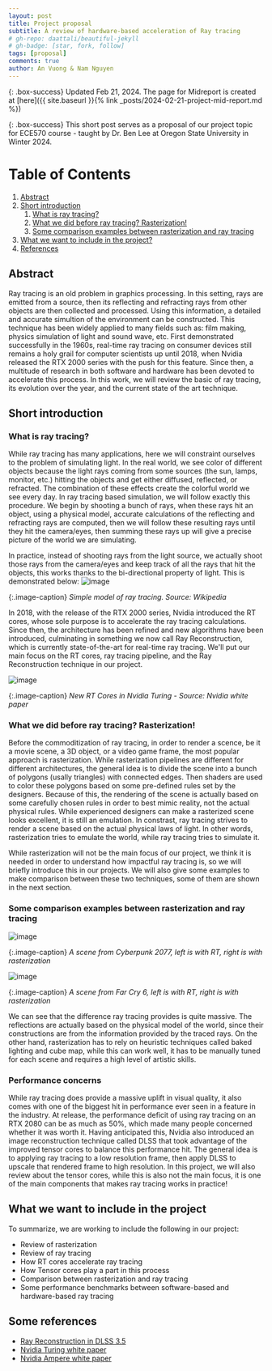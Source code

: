```yaml
---
layout: post
title: Project proposal
subtitle: A review of hardware-based acceleration of Ray tracing
# gh-repo: daattali/beautiful-jekyll
# gh-badge: [star, fork, follow]
tags: [proposal]
comments: true
author: An Vuong & Nam Nguyen
---
```

{: .box-success}
Updated Feb 21, 2024. The page for Midreport is created at [here]({{ site.baseurl }}{% link _posts/2024-02-21-project-mid-report.md %})

{: .box-success}
This short post serves as a proposal of our project topic for ECE570 course - taught by Dr. Ben Lee at Oregon State University in Winter 2024.

# Table of Contents
1. [Abstract](#abstract)
2. [Short introduction](#shortintroduction)
    1. [What is ray tracing?](#introraytracing)
    2. [What we did before ray tracing? Rasterization!](#rasterization)
    3. [Some comparison examples between rasterization and ray tracing](#comparsion)
3. [What we want to include in the project?](#conclusion)
4. [References](#references)

## Abstract <a name="abstract"></a>

Ray tracing is an old problem in graphics processing. In this setting, rays are emitted from a source, then its reflecting and refracting rays from other objects are then collected and processed. Using this information, a detailed and accurate simultion of the environment can be constructed. This technique has been widely applied to many fields such as: film making, physics simulation of light and sound wave, etc. First demonstrated successfully in the 1960s, real-time ray tracing on consumer devices still remains a holy grail for computer scientists up until 2018, when Nvidia released the RTX 2000 series with the push for this feature. Since then, a multitude of research in both software and hardware has been devoted to accelerate this process. In this work, we will review the basic of ray tracing, its evolution over the year, and the current state of the art technique.

## Short introduction <a name="shortintroduction"></a>
### What is ray tracing? <a name="introraytracing"></a>

While ray tracing has many applications, here we will constraint ourselves to the problem of simulating light. In the real world, we see color of different objects because the light rays coming from some sources (the sun, lamps, monitor, etc.) hitting the objects and get either diffused, reflected, or refracted. The combination of these effects create the colorful world we see every day. In ray tracing based simulation, we will follow exactly this procedure. We begin by shooting a bunch of rays, when these rays hit an object, using a physical model, accurate calculations of the reflecting and refracting rays are computed, then we will follow these resulting rays until they hit the camera/eyes, then summing these rays up will give a precise picture of the world we are simulating. 

In practice, instead of shooting rays from the light source, we actually shoot those rays from the camera/eyes and keep track of all the rays that hit the objects, this works thanks to the bi-directional property of light. This is demonstrated below:
![image](/ece570page/assets/img/raytracing/1920px-PathOfRays.svg.png "Ray tracing")

{:.image-caption}
*Simple model of ray tracing. Source: Wikipedia*

In 2018, with the release of the RTX 2000 series, Nvidia introduced the RT cores, whose sole purpose is to accelerate the ray tracing calculations. Since then, the architecture has been refined and new algorithms have been introduced, culminating in something we now call Ray Reconstruction, which is currently state-of-the-art for real-time ray tracing. We'll put our main focus on the RT cores, ray tracing pipeline, and the Ray Reconstruction technique in our project.

![image](/ece570page/assets/img/raytracing/rtcores.png "RT Cores")

{:.image-caption}
*New RT Cores in Nvidia Turing - Source: Nvidia white paper*

### What we did before ray tracing? Rasterization! <a name="rasterization"></a>

Before the commoditization of ray tracing, in order to render a scence, be it a movie scene, a 3D object, or a video game frame, the most popular approach is rasterization. While rasterization pipelines are different for different architectures, the general idea is to divide the scene into a bunch of polygons (usally triangles) with connected edges. Then shaders are used to color these polygons based on some pre-defined rules set by the designers. Because of this, the rendering of the scene is actually based on some carefully chosen rules in order to best mimic reality, not the actual physical rules. While experienced designers can make a rasterized scene looks excellent, it is still an emulation. In constrast, ray tracing strives to render a scene based on the actual physical laws of light. In other words, rasterization tries to emulate the world, while ray tracing tries to simulate it. 

While rasterization will not be the main focus of our project, we think it is needed in order to understand how impactful ray tracing is, so we will briefly introduce this in our projects. We will also give some examples to make comparison between these two techniques, some of them are shown in the next section.

### Some comparison examples between rasterization and ray tracing <a name="comparison"></a>
![image](/ece570page/assets/img/raytracing/cyberpunk.png "Cyberpunk 2077")

{:.image-caption}
*A scene from Cyberpunk 2077, left is with RT, right is with rasterization*

![image](/ece570page/assets/img/raytracing/farcry.png "Far Cry 6")

{:.image-caption}
*A scene from Far Cry 6, left is with RT, right is with rasterization*

We can see that the difference ray tracing provides is quite massive. The reflections are actually based on the physical model of the world, since their constructions are from the information provided by the traced rays. On the other hand, rasterization has to rely on heuristic techniques called baked lighting and cube map, while this can work well, it has to be manually tuned for each scene and requires a high level of artistic skills.

### Performance concerns <a name="performance"></a>

While ray tracing does provide a massive uplift in visual quality, it also comes with one of the biggest hit in performance ever seen in a feature in the industry. At release, the performance deficit of using ray tracing on an RTX 2080 can be as much as 50%, which made many people concerned whether it was worth it. Having anticipated this, Nvidia also introduced an image reconstruction technique called DLSS that took advantage of the improved tensor cores to balance this performance hit. The general idea is to applying ray tracing to a low resolution frame, then apply DLSS to upscale that rendered frame to high resolution. In this project, we will also review about the tensor cores, while this is also not the main focus, it is one of the main components that makes ray tracing works in practice!

## What we want to include in the project <a name="conclusion"></a>

To summarize, we are working to include the following in our project:
- Review of rasterization 
- Review of ray tracing
- How RT cores accelerate ray tracing
- How Tensor cores play a part in this process
- Comparison between rasterization and ray tracing
- Some performance benchmarks between software-based and hardware-based ray tracing

## Some references <a name="references"></a>
- [Ray Reconstruction in DLSS 3.5](https://www.nvidia.com/en-us/geforce/news/nvidia-dlss-3-5-ray-reconstruction/)
- [Nvidia Turing white paper](https://images.nvidia.com/aem-dam/en-zz/Solutions/design-visualization/technologies/turing-architecture/NVIDIA-Turing-Architecture-Whitepaper.pdf)
- [Nvidia Ampere white paper](https://www.nvidia.com/content/PDF/nvidia-ampere-ga-102-gpu-architecture-whitepaper-v2.pdf)